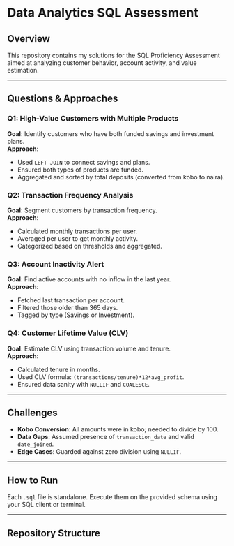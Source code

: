 # Data Analytics SQL Assessment

## Overview
This repository contains my solutions for the SQL Proficiency Assessment aimed at analyzing customer behavior, account activity, and value estimation.

---

## Questions & Approaches

### Q1: High-Value Customers with Multiple Products
**Goal**: Identify customers who have both funded savings and investment plans.  
**Approach**: 
- Used `LEFT JOIN` to connect savings and plans.
- Ensured both types of products are funded.
- Aggregated and sorted by total deposits (converted from kobo to naira).

### Q2: Transaction Frequency Analysis
**Goal**: Segment customers by transaction frequency.  
**Approach**:
- Calculated monthly transactions per user.
- Averaged per user to get monthly activity.
- Categorized based on thresholds and aggregated.

### Q3: Account Inactivity Alert
**Goal**: Find active accounts with no inflow in the last year.  
**Approach**:
- Fetched last transaction per account.
- Filtered those older than 365 days.
- Tagged by type (Savings or Investment).

### Q4: Customer Lifetime Value (CLV)
**Goal**: Estimate CLV using transaction volume and tenure.  
**Approach**:
- Calculated tenure in months.
- Used CLV formula: `(transactions/tenure)*12*avg_profit`.
- Ensured data sanity with `NULLIF` and `COALESCE`.

---

## Challenges
- **Kobo Conversion**: All amounts were in kobo; needed to divide by 100.
- **Data Gaps**: Assumed presence of `transaction_date` and valid `date_joined`.
- **Edge Cases**: Guarded against zero division using `NULLIF`.

---

## How to Run
Each `.sql` file is standalone. Execute them on the provided schema using your SQL client or terminal.

---

## Repository Structure
